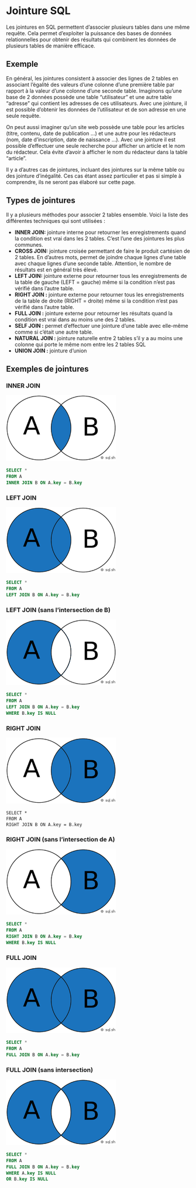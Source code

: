 # Jointure SQL

Les
 jointures en SQL permettent d’associer plusieurs tables dans une même 
requête. Cela permet d’exploiter la puissance des bases de données 
relationnelles pour obtenir des résultats qui combinent les données de 
plusieurs tables de manière efficace.

## Exemple

En général, 
les jointures consistent à associer des lignes de 2 tables en associant 
l’égalité des valeurs d’une colonne d’une première table par rapport à 
la valeur d’une colonne d’une seconde table. Imaginons qu’une base de 2 
données possède une table “utilisateur” et une autre table “adresse” qui
 contient les adresses de ces utilisateurs. Avec une jointure, il est 
possible d’obtenir les données de l’utilisateur et de son adresse en une
 seule requête.

On peut aussi imaginer qu’un site web possède une 
table pour les articles (titre, contenu, date de publication …) et une 
autre pour les rédacteurs (nom, date d’inscription, date de naissance 
…). Avec une jointure il est possible d’effectuer une seule recherche 
pour afficher un article et le nom du rédacteur. Cela évite d’avoir à 
afficher le nom du rédacteur dans la table “article”.

Il y a 
d’autres cas de jointures, incluant des jointures sur la même table ou 
des jointure d’inégalité. Ces cas étant assez particulier et pas si 
simple à comprendre, ils ne seront pas élaboré sur cette page.

## Types de jointures

Il y a plusieurs méthodes pour associer 2 tables ensemble. Voici la liste des différentes techniques qui sont utilisées :

- **INNER JOIN:** jointure
   interne pour retourner les enregistrements quand la condition est vrai 
  dans les 2 tables. C’est l’une des jointures les plus communes.
- **CROSS JOIN:** jointure
   croisée permettant de faire le produit cartésien de 2 tables. En 
  d’autres mots, permet de joindre chaque lignes d’une table avec chaque 
  lignes d’une seconde table. Attention, le nombre de résultats est en 
  général très élevé.
- **LEFT JOIN:** jointure
   externe pour retourner tous les enregistrements de la table de gauche 
  (LEFT = gauche) même si la condition n’est pas vérifié dans l’autre 
  table.
- **RIGHT JOIN :** jointure
   externe pour retourner tous les enregistrements de la table de droite 
  (RIGHT = droite) même si la condition n’est pas vérifié dans l’autre 
  table.
- **FULL JOIN :** jointure externe pour retourner les résultats quand la condition est vrai dans au moins une des 2 tables.
- **SELF JOIN :** permet d’effectuer une jointure d’une table avec elle-même comme si c’était une autre table.
- **NATURAL JOIN :** jointure naturelle entre 2 tables s’il y a au moins une colonne qui porte le même nom entre les 2 tables SQL
- **UNION JOIN :** jointure d’union

## Exemples de jointures

### INNER JOIN

![Intersection de 2 ensembles](img/join_intersect.png)



```sql
SELECT *
FROM A
INNER JOIN B ON A.key = B.key
```

### LEFT JOIN

![Jointure gauche (LEFT JOINT)](img/join_left.png)



```sql
SELECT *
FROM A
LEFT JOIN B ON A.key = B.key
```

### LEFT JOIN (sans l’intersection de B)

![Jointure gauche (LEFT JOINT sans l'intersection B)](img/join_left_2.png)



```sql
SELECT *
FROM A
LEFT JOIN B ON A.key = B.key
WHERE B.key IS NULL
```

### RIGHT JOIN

![Jointure droite (RIGHT JOINT)](img/join_right_2.png)

```
SELECT *
FROM A
RIGHT JOIN B ON A.key = B.key
```

### RIGHT JOIN (sans l’intersection de A)

![Jointure droite (RIGHT JOINT sans l'intersection A)](img/join_right.png)



```sql
SELECT *
FROM A
RIGHT JOIN B ON A.key = B.key
WHERE B.key IS NULL
```

### FULL JOIN

![Union de 2 ensembles](img/join_full.png)



```sql
SELECT *
FROM A
FULL JOIN B ON A.key = B.key
```

### FULL JOIN (sans intersection)

![Jointure pleine (FULL JOINT sans intersection)](img/join_full_2.png)



```sql
SELECT *
FROM A
FULL JOIN B ON A.key = B.key
WHERE A.key IS NULL
OR B.key IS NULL
```
